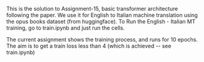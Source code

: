 This is the solution to Assignment-15, basic transformer architecture following the paper. We use it for English to Italian machine translation using the opus books dataset (from huggingface).
To Run the English - Italian  MT training, go to train.ipynb and just run the cells.

The current assignment shows the training process, and runs for 10 epochs. The aim is to get a train loss less than 4 (which is achieved -- see train.ipynb)
